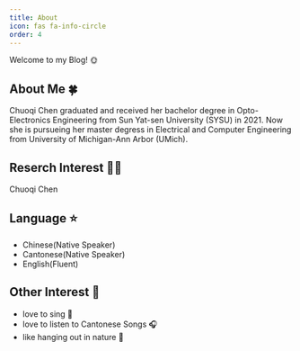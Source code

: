 ```yaml
---
title: About
icon: fas fa-info-circle
order: 4
---
```


<!-- > Add Markdown syntax content to file `_tabs/about.md`{: .filepath } and it will show up on this page.
{: .prompt-tip } -->

Welcome to my Blog! 🌞

## About Me 🍀

Chuoqi Chen graduated and received her bachelor degree in Opto-Electronics Engineering from Sun Yat-sen University (SYSU) in 2021. Now she is pursueing her master degress in Electrical and Computer Engineering from University of Michigan-Ann Arbor (UMich).

## Reserch Interest 👩‍💻

Chuoqi Chen

## Language ⭐

- Chinese(Native Speaker)
- Cantonese(Native Speaker)
- English(Fluent)

## Other Interest 💛

- love to sing 🎤
- love to listen to Cantonese Songs 🎧
- like hanging out in nature 🌼


